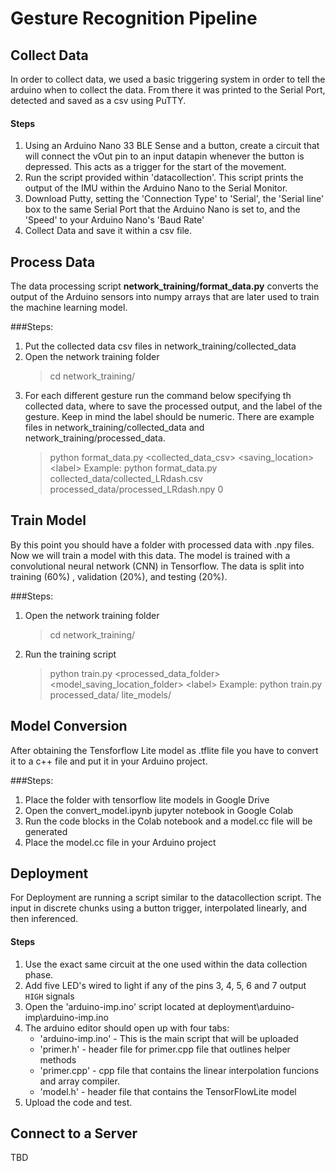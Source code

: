 # Gesture Recognition Pipeline

## Collect Data

In order to collect data, we used a basic triggering system in order to tell the arduino when to
collect the data. From there it was printed to the Serial Port, detected and saved as a csv using PuTTY.

#### Steps
1. Using an Arduino Nano 33 BLE Sense and a button, create a circuit that will connect the vOut pin
to an input datapin whenever the button is depressed. This acts as a trigger for the start of the movement.
2. Run the script provided within 'datacollection'. This script prints the output of the IMU within the
Arduino Nano to the Serial Monitor.
3. Download Putty, setting the 'Connection Type' to 'Serial', the 'Serial line' box to the same 
Serial Port that the Arduino Nano is set to, and the 'Speed' to your Arduino Nano's 'Baud Rate'
4.  Collect Data and save it within a csv file.

## Process Data
The data processing script <b>network_training/format_data.py</b> converts the output of the Arduino sensors into numpy arrays that are later used to train the machine learning model.

###Steps:
1. Put the collected data csv files in network_training/collected_data
2. Open the network training folder
	>cd network_training/
3. For each different gesture run the command below specifying th collected data, where to save the processed output, and  the label of the gesture. Keep in mind the label should be numeric. There are example files in network_training/collected_data and network_training/processed_data.
	>python format_data.py <collected_data_csv> <saving_location> \<label>
	Example:
	>python format_data.py collected_data/collected_LRdash.csv processed_data/processed_LRdash.npy 0


## Train Model
By this point you should have a folder with processed data with .npy files. Now we will train a model with this data. The model is trained with a convolutional neural network (CNN) in Tensorflow. The data is split into training (60%) , validation (20%), and testing (20%). 
 
###Steps:
1. Open the network training folder
	>cd network_training/
2. Run the training script
    >python train.py <processed_data_folder> <model_saving_location_folder> \<label>
    Example:
	>python train.py processed_data/ lite_models/

## Model Conversion
After obtaining the Tensforflow Lite model as .tflite file you have to convert it to a c++ file and put it in your Arduino project.

###Steps:
1. Place the folder with tensorflow lite models in Google Drive
2. Open the convert_model.ipynb jupyter notebook in Google Colab
3. Run the code blocks in the Colab notebook and a model.cc file will be generated
4. Place the model.cc file in your Arduino project

## Deployment

For Deployment are running a script similar to the datacollection script. The input in discrete chunks
using a button trigger, interpolated linearly, and then inferenced.

#### Steps
1. Use the exact same circuit at the one used within the data collection phase.
2. Add five LED's wired to light if any of the pins 3, 4, 5, 6 and 7 output `HIGH` signals
3. Open the 'arduino-imp.ino' script located at deployment\arduino-imp\arduino-imp.ino
4. The arduino editor should open up with four tabs:
    - 'arduino-imp.ino' - This is the main script that will be uploaded
    - 'primer.h' - header file for primer.cpp file that outlines helper methods
    - 'primer.cpp' - cpp file that contains the linear interpolation funcions and array compiler.
    - 'model.h' - header file that contains the TensorFlowLite model
5. Upload the code and test.

## Connect to a Server

TBD
